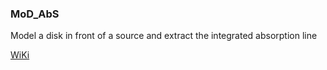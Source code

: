 ### MoD_AbS ###
Model a disk in front of a source and extract the integrated absorption line

[WiKi](https://github.com/Fil8/MoD_AbS/wiki)
